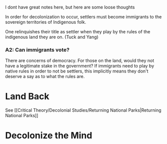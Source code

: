 I dont have great notes here, but here are some loose thoughts

In order for decolonization to occur, settlers must become immigrants to the sovereign territories of Indigenous folk. 

One relinquishes their title as settler when they play by the rules of the indigenous land they are on. (Tuck and Yang)

### A2: Can immigrants vote?
There are concerns of democracy. For those on the land, would they not have a legitimate stake in the government? If immigrants need to play by native rules in order to not be settlers, this implicitly means they don't deserve a say as to what the rules are. 

# Land Back
See [[Critical Theory/Decolonial Studies/Returning National Parks|Returning National Parks]]

# Decolonize the Mind
